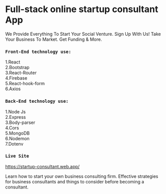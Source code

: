 # Full-stack online startup consultant App
We Provide Everything To Start Your Social Venture. Sign Up With Us! Take Your Business To Market. Get Funding & More.

### `Front-End technology use:`

1.React \
2.Bootstrap \
3.React-Router \
4.Firebase \
5.React-hook-form \
6.Axios

### `Back-End technology use:`
1.Node Js \
2.Express \
3.Body-parser \
4.Cors \
5.MongoDB \
6.Nodemon \
7.Dotenv


### `Live Site`
https://startup-consultant.web.app/

Learn how to start your own business consulting firm. Effective strategies for business consultants and things to consider before becoming a consultant.


